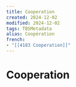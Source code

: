 ```yaml
---
title: Cooperation
created: 2024-12-02
modified: 2024-12-02
tags: TBSMetadata
alias: Coopération
french:
- "[[4183 Cooperation]]"
---
```

# Cooperation
